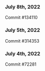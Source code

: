 ### July 8th, 2022

Commit #134110

### July 5th, 2022

Commit #314353


### July 4th, 2022

Commit #72281
